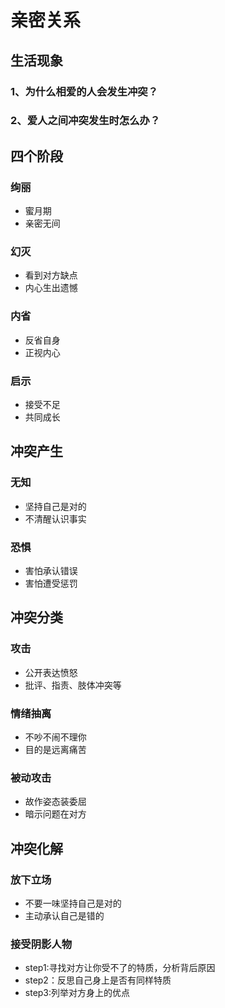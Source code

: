 # 亲密关系

## 生活现象

### 1、为什么相爱的人会发生冲突？

### 2、爱人之间冲突发生时怎么办？

## 四个阶段

### 绚丽

- 蜜月期
- 亲密无间

### 幻灭

- 看到对方缺点
- 内心生出遗憾

### 内省

- 反省自身
- 正视内心

### 启示

- 接受不足
- 共同成长

## 冲突产生

### 无知

- 坚持自己是对的
- 不清醒认识事实

### 恐惧

- 害怕承认错误
- 害怕遭受惩罚

## 冲突分类

### 攻击

- 公开表达愤怒
- 批评、指责、肢体冲突等

### 情绪抽离

- 不吵不闹不理你
- 目的是远离痛苦

### 被动攻击

- 故作姿态装委屈
- 暗示问题在对方

## 冲突化解

### 放下立场

- 不要一味坚持自己是对的
- 主动承认自己是错的

### 接受阴影人物

- step1:寻找对方让你受不了的特质，分析背后原因
- step2：反思自己身上是否有同样特质
- step3:列举对方身上的优点

